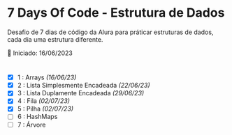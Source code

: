 # 7 Days Of Code - Estrutura de Dados 

Desafio de 7 dias de código da Alura para práticar estruturas de dados, cada dia uma estrutura diferente.

📅 Iniciado: 16/06/2023
#

- [x]   1 : Arrays *(16/06/23)*
- [x]   2 : Lista Simplesmente Encadeada *(22/06/23)*
- [x]   3 : Lista Duplamente Encadeada *(29/06/23)*
- [x]   4 : Fila *(02/07/23)*
- [x]   5 : Pilha *(02/07/23)*
- [ ]   6 : HashMaps
- [ ]   7 : Árvore

